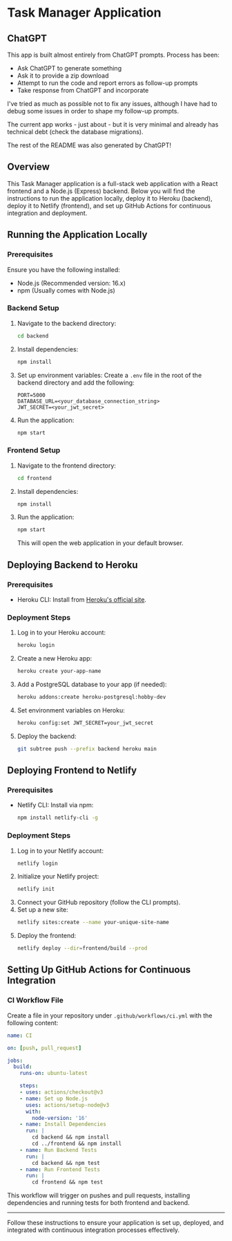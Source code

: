 
# Task Manager Application

## ChatGPT

This app is built almost entirely from ChatGPT prompts. Process has been:

- Ask ChatGPT to generate something
- Ask it to provide a zip download
- Attempt to run the code and report errors as follow-up prompts
- Take response from ChatGPT and incorporate

I've tried as much as possible not to fix any issues, although I have had to debug some issues in order to shape my follow-up prompts.

The current app works - just about - but it is very minimal and already has technical debt (check the database migrations). 

The rest of the README was also generated by ChatGPT!

## Overview

This Task Manager application is a full-stack web application with a React frontend and a Node.js (Express) backend. Below you will find the instructions to run the application locally, deploy it to Heroku (backend), deploy it to Netlify (frontend), and set up GitHub Actions for continuous integration and deployment.

## Running the Application Locally

### Prerequisites
Ensure you have the following installed:
- Node.js (Recommended version: 16.x)
- npm (Usually comes with Node.js)

### Backend Setup
1. Navigate to the backend directory:
   ```sh
   cd backend
   ```
2. Install dependencies:
   ```sh
   npm install
   ```
3. Set up environment variables:
   Create a `.env` file in the root of the backend directory and add the following:
   ```env
   PORT=5000
   DATABASE_URL=<your_database_connection_string>
   JWT_SECRET=<your_jwt_secret>
   ```
4. Run the application:
   ```sh
   npm start
   ```

### Frontend Setup
1. Navigate to the frontend directory:
   ```sh
   cd frontend
   ```
2. Install dependencies:
   ```sh
   npm install
   ```
3. Run the application:
   ```sh
   npm start
   ```
   This will open the web application in your default browser.

## Deploying Backend to Heroku

### Prerequisites
- Heroku CLI: Install from [Heroku's official site](https://devcenter.heroku.com/articles/heroku-cli).

### Deployment Steps
1. Log in to your Heroku account:
   ```sh
   heroku login
   ```
2. Create a new Heroku app:
   ```sh
   heroku create your-app-name
   ```
3. Add a PostgreSQL database to your app (if needed):
   ```sh
   heroku addons:create heroku-postgresql:hobby-dev
   ```
4. Set environment variables on Heroku:
   ```sh
   heroku config:set JWT_SECRET=your_jwt_secret
   ```
5. Deploy the backend:
   ```sh
   git subtree push --prefix backend heroku main
   ```

## Deploying Frontend to Netlify

### Prerequisites
- Netlify CLI: Install via npm:
  ```sh
  npm install netlify-cli -g
  ```

### Deployment Steps
1. Log in to your Netlify account:
   ```sh
   netlify login
   ```
2. Initialize your Netlify project:
   ```sh
   netlify init
   ```
3. Connect your GitHub repository (follow the CLI prompts).
4. Set up a new site:
   ```sh
   netlify sites:create --name your-unique-site-name
   ```
5. Deploy the frontend:
   ```sh
   netlify deploy --dir=frontend/build --prod
   ```

## Setting Up GitHub Actions for Continuous Integration

### CI Workflow File
Create a file in your repository under `.github/workflows/ci.yml` with the following content:

```yaml
name: CI

on: [push, pull_request]

jobs:
  build:
    runs-on: ubuntu-latest

    steps:
    - uses: actions/checkout@v3
    - name: Set up Node.js
      uses: actions/setup-node@v3
      with:
        node-version: '16'
    - name: Install Dependencies
      run: |
        cd backend && npm install
        cd ../frontend && npm install
    - name: Run Backend Tests
      run: |
        cd backend && npm test
    - name: Run Frontend Tests
      run: |
        cd frontend && npm test
```

This workflow will trigger on pushes and pull requests, installing dependencies and running tests for both frontend and backend.

---
Follow these instructions to ensure your application is set up, deployed, and integrated with continuous integration processes effectively.
